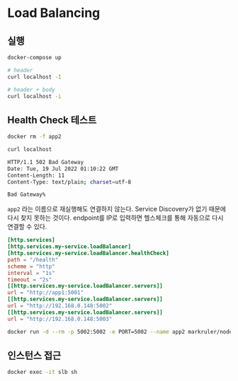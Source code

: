 # Load Balancing

## 실행

```sh
docker-compose up
```

```sh
# header
curl localhost -I

# header + body
curl localhost -i
```

## Health Check 테스트

```sh
docker rm -f app2

curl localhost
```

```sh
HTTP/1.1 502 Bad Gateway
Date: Tue, 19 Jul 2022 01:10:22 GMT
Content-Length: 11
Content-Type: text/plain; charset=utf-8

Bad Gateway%
```

`app2` 라는 이름으로 재실행해도 연결하지 않는다.
Service Discovery가 없기 때문에 다시 찾지 못하는 것이다.
endpoint를 IP로 입력하면 헬스체크를 통해 자동으로 다시 연결할 수 있다.

```toml
[http.services]
[http.services.my-service.loadBalancer]
[http.services.my-service.loadBalancer.healthCheck]
path = "/health"
scheme = "http"
interval = "1s"
timeout = "2s"
[[http.services.my-service.loadBalancer.servers]]
url = "http://app1:5001"
[[http.services.my-service.loadBalancer.servers]]
url = "http://192.168.0.148:5002"
[[http.services.my-service.loadBalancer.servers]]
url = "http://192.168.0.148:5003"
```

```sh
docker run -d --rm -p 5002:5002 -e PORT=5002 --name app2 markruler/nodejs-hello-world
```

## 인스턴스 접근

```sh
docker exec -it slb sh
```
